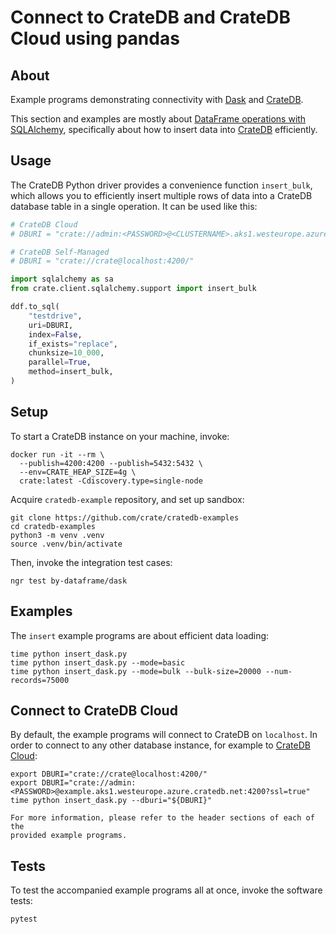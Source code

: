 # Connect to CrateDB and CrateDB Cloud using pandas


## About
Example programs demonstrating connectivity with [Dask] and [CrateDB].

This section and examples are mostly about [DataFrame operations with SQLAlchemy],
specifically about how to insert data into [CrateDB] efficiently.


## Usage

The CrateDB Python driver provides a convenience function `insert_bulk`,
which allows you to efficiently insert multiple rows of data into a CrateDB
database table in a single operation. It can be used like this:

```python
# CrateDB Cloud
# DBURI = "crate://admin:<PASSWORD>@<CLUSTERNAME>.aks1.westeurope.azure.cratedb.net:4200?ssl=true"

# CrateDB Self-Managed
# DBURI = "crate://crate@localhost:4200/"

import sqlalchemy as sa
from crate.client.sqlalchemy.support import insert_bulk

ddf.to_sql(
    "testdrive",
    uri=DBURI,
    index=False,
    if_exists="replace",
    chunksize=10_000,
    parallel=True,
    method=insert_bulk,
)
```


## Setup

To start a CrateDB instance on your machine, invoke:
```shell
docker run -it --rm \
  --publish=4200:4200 --publish=5432:5432 \
  --env=CRATE_HEAP_SIZE=4g \
  crate:latest -Cdiscovery.type=single-node
```

Acquire `cratedb-example` repository, and set up sandbox:
```shell
git clone https://github.com/crate/cratedb-examples
cd cratedb-examples
python3 -m venv .venv
source .venv/bin/activate
```

Then, invoke the integration test cases:
```shell
ngr test by-dataframe/dask
```


## Examples
The `insert` example programs are about efficient data loading:
```shell
time python insert_dask.py
time python insert_dask.py --mode=basic
time python insert_dask.py --mode=bulk --bulk-size=20000 --num-records=75000
```


## Connect to CrateDB Cloud

By default, the example programs will connect to CrateDB on `localhost`.
In order to connect to any other database instance, for example to [CrateDB
Cloud]:

```shell
export DBURI="crate://crate@localhost:4200/"
export DBURI="crate://admin:<PASSWORD>@example.aks1.westeurope.azure.cratedb.net:4200?ssl=true"
time python insert_dask.py --dburi="${DBURI}"
```

```{tip}
For more information, please refer to the header sections of each of the
provided example programs.
```


## Tests

To test the accompanied example programs all at once, invoke the software tests:
```shell
pytest
```


[CrateDB]: https://github.com/crate/crate
[CrateDB Cloud]: https://console.cratedb.cloud/
[Dask]: https://www.dask.org/
[DataFrame operations with SQLAlchemy]: https://cratedb.com/docs/python/en/latest/by-example/sqlalchemy/dataframe.html
